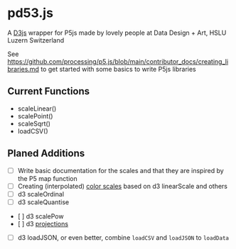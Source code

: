 # pd53.js

A [D3js](https://d3js.org/) wrapper for P5js made by lovely people at Data Design + Art, HSLU Luzern Switzerland

See https://github.com/processing/p5.js/blob/main/contributor_docs/creating_libraries.md
to get started with some basics to write P5js libraries

## Current Functions

- scaleLinear()
- scalePoint()
- scaleSqrt()
- loadCSV()

## Planed Additions

- [ ] Write basic documentation for the scales and that they are inspired by the P5 map function 
- [ ] Creating (interpolated) [color scales](https://www.d3indepth.com/scales/#scales-with-continuous-input-and-discrete-output) based on d3 linearScale and others
- [ ] d3 scaleOrdinal
- [ ] d3 scaleQuantise
- [ ] d3 scalePow
- [ ] d3 [projections](https://d3js.org/d3-geo/projection)
- [ ] d3 loadJSON, or even better, combine `loadCSV` and `loadJSON` to `loadData`